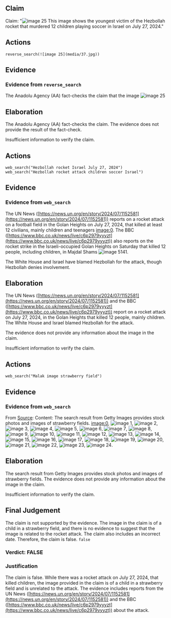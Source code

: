 ## Claim
Claim: "![image 25](media/37.jpg) This image shows the youngest victim of the Hezbollah rocket that murdered 12 children playing soccer in Israel on July 27, 2024."

## Actions
```
reverse_search(![image 25](media/37.jpg))
```

## Evidence
### Evidence from `reverse_search`
The Anadolu Agency (AA) fact-checks the claim that the image ![image 25](media/37.jpg)

## Elaboration
The Anadolu Agency (AA) fact-checks the claim. The evidence does not provide the result of the fact-check.

Insufficient information to verify the claim.


## Actions
```
web_search("Hezbollah rocket Israel July 27, 2024")
web_search("Hezbollah rocket attack children soccer Israel")
```

## Evidence
### Evidence from `web_search`
The UN News ([https://news.un.org/en/story/2024/07/1152581](https://news.un.org/en/story/2024/07/1152581)) reports on a rocket attack on a football field in the Golan Heights on July 27, 2024, that killed at least 12 civilians, mainly children and teenagers <image:0>. The BBC ([https://www.bbc.co.uk/news/live/c6p2979yyyzt](https://www.bbc.co.uk/news/live/c6p2979yyyzt)) also reports on the rocket strike in the Israeli-occupied Golan Heights on Saturday that killed 12 people, including children, in Majdal Shams ![image 5141](media/2025-08-23_01-32-1755912747-952967.jpg).

The White House and Israel have blamed Hezbollah for the attack, though Hezbollah denies involvement.


## Elaboration
The UN News ([https://news.un.org/en/story/2024/07/1152581](https://news.un.org/en/story/2024/07/1152581)) and the BBC ([https://www.bbc.co.uk/news/live/c6p2979yyyzt](https://www.bbc.co.uk/news/live/c6p2979yyyzt)) report on a rocket attack on July 27, 2024, in the Golan Heights that killed 12 people, mainly children. The White House and Israel blamed Hezbollah for the attack.

The evidence does not provide any information about the image in the claim.

Insufficient information to verify the claim.


## Actions
```
web_search("Malak image strawberry field")
```

## Evidence
### Evidence from `web_search`
From [Source](https://www.gettyimages.com.mx/fotos/strawberry-field): 
Content: The search result from Getty Images provides stock photos and images of strawberry fields. <image:0>, ![image 1](media/0.jpg), ![image 2](media/1.jpg), ![image 3](media/2.jpg), ![image 4](media/3.jpg), ![image 5](media/4.jpg), ![image 6](media/5.jpg), ![image 7](media/6.jpg), ![image 8](media/8.jpg), ![image 9](media/9.jpg), ![image 10](media/10.jpg), ![image 11](media/13.jpg), ![image 12](media/14.jpg), ![image 13](media/15.jpg), ![image 14](media/16.jpg), ![image 15](media/18.jpg), ![image 16](media/19.jpg), ![image 17](media/22.jpg), ![image 18](media/24.jpg), ![image 19](media/26.jpg), ![image 20](media/27.jpg), ![image 21](media/30.jpg), ![image 22](media/31.jpg), ![image 23](media/34.jpg), ![image 24](media/35.jpg).


## Elaboration
The search result from Getty Images provides stock photos and images of strawberry fields. The evidence does not provide any information about the image in the claim.

Insufficient information to verify the claim.


## Final Judgement
The claim is not supported by the evidence. The image in the claim is of a child in a strawberry field, and there is no evidence to suggest that the image is related to the rocket attack. The claim also includes an incorrect date. Therefore, the claim is false.
`false`

### Verdict: FALSE

### Justification
The claim is false. While there was a rocket attack on July 27, 2024, that killed children, the image provided in the claim is of a child in a strawberry field and is unrelated to the attack. The evidence includes reports from the UN News ([https://news.un.org/en/story/2024/07/1152581](https://news.un.org/en/story/2024/07/1152581)) and the BBC ([https://www.bbc.co.uk/news/live/c6p2979yyyzt](https://www.bbc.co.uk/news/live/c6p2979yyyzt)) about the attack.
